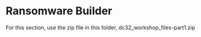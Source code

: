 # Ransomware Builder

For this section, use the zip file in this folder, dc32_workshop_files-part1.zip

